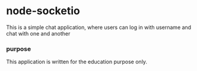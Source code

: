 # node-socketio

This is a simple chat application, where users can log in with username and chat with one and another

### purpose

This application is written for the education purpose only.

